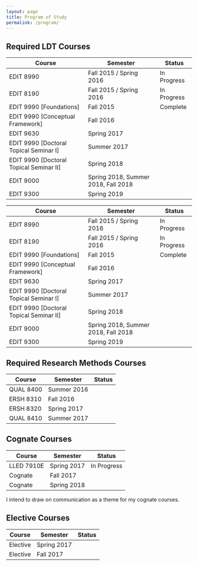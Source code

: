 ```yaml
---
layout: page
title: Program of Study
permalink: /program/
---
```


## Required LDT Courses


| Course                  | Semester                | Status      |
|-------------------------|-------------------------|-------------|
| EDIT 8990               | Fall 2015 / Spring 2016 | In Progress |
| EDIT 8190               | Fall 2015 / Spring 2016 | In Progress |
| EDIT 9990 [Foundations] | Fall 2015               | Complete    |
| EDIT 9990 [Conceptual Framework] | Fall 2016      |             |
| EDIT 9630               | Spring 2017             |             |
| EDIT 9990 [Doctoral Topical Seminar I] | Summer 2017 |          |
| EDIT 9990 [Doctoral Topical Seminar II] | Spring 2018 |         |
| EDIT 9000               | Spring 2018, Summer 2018, Fall 2018 | | 
| EDIT 9300               | Spring 2019             |             |

<table class="table">
  <thead>
    <tr>
      <th>Course</th>
      <th>Semester</th>
      <th>Status</th>
    </tr>
  </thead>
  <tbody>
    <tr>
      <td>EDIT 8990</td>
      <td>Fall 2015 / Spring 2016</td>
      <td>In Progress</td>
    </tr>
    <tr>
      <td>EDIT 8190</td>
      <td>Fall 2015 / Spring 2016</td>
      <td>In Progress</td>
    </tr>
    <tr>
      <td>EDIT 9990 [Foundations]</td>
      <td>Fall 2015</td>
      <td>Complete</td>
    </tr>
    <tr>
      <td>EDIT 9990 [Conceptual Framework]</td>
      <td>Fall 2016</td>
      <td> </td>
    </tr>
    <tr>
      <td>EDIT 9630</td>
      <td>Spring 2017</td>
      <td> </td>
    </tr>
    <tr>
      <td>EDIT 9990 [Doctoral Topical Seminar I]</td>
      <td>Summer 2017</td>
      <td> </td>
    </tr>
    <tr>
      <td>EDIT 9990 [Doctoral Topical Seminar II]</td>
      <td>Spring 2018</td>
      <td> </td>
    </tr>
    <tr>
      <td>EDIT 9000</td>
      <td>Spring 2018, Summer 2018, Fall 2018</td>
      <td> </td>
    </tr>
    <tr>
      <td>EDIT 9300</td>
      <td>Spring 2019</td>
      <td> </td>
    </tr>
  </tbody>
</table>

## Required Research Methods Courses

| Course                  | Semester                | Status      |
|-------------------------|-------------------------|-------------|
| QUAL 8400               | Summer 2016             |             |
| ERSH 8310               | Fall 2016               |             |
| ERSH 8320               | Spring 2017             |             |
| QUAL 8410               | Summer 2017             |             |

## Cognate Courses

| Course                  | Semester                | Status      |
|-------------------------|-------------------------|-------------|
| LLED 7910E              | Spring 2017             | In Progress |
| Cognate                 | Fall 2017               |             |
| Cognate                 | Spring 2018             |             |

I intend to draw on communication as a theme for my cognate courses.

## Elective Courses

| Course                  | Semester                | Status      |
|-------------------------|-------------------------|-------------|
| Elective                | Spring 2017             |             |
| Elective                | Fall 2017               |             |
